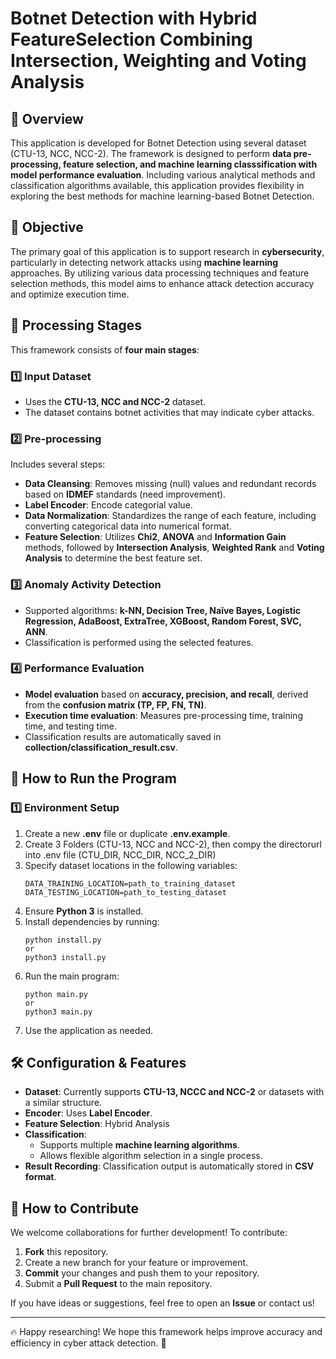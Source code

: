 # Botnet Detection with Hybrid FeatureSelection Combining Intersection, Weighting and Voting Analysis

## 📌 Overview
This application is developed for Botnet Detection using several dataset (CTU-13, NCC, NCC-2). The framework is designed to perform **data pre-processing, feature selection, and machine learning classsification with model performance evaluation**. Including various analytical methods and classification algorithms available, this application provides flexibility in exploring the best methods for machine learning-based Botnet Detection.

## 🎯 Objective
The primary goal of this application is to support research in **cybersecurity**, particularly in detecting network attacks using **machine learning** approaches. By utilizing various data processing techniques and feature selection methods, this model aims to enhance attack detection accuracy and optimize execution time.

## 🔧 Processing Stages
This framework consists of **four main stages**:

### 1️⃣ Input Dataset
- Uses the **CTU-13, NCC and NCC-2** dataset.
- The dataset contains botnet activities that may indicate cyber attacks.

### 2️⃣ Pre-processing
Includes several steps:
- **Data Cleansing**: Removes missing (null) values and redundant records based on **IDMEF** standards (need improvement).
- **Label Encoder**: Encode categorial value.
- **Data Normalization**: Standardizes the range of each feature, including converting categorical data into numerical format.
- **Feature Selection**: Utilizes **Chi2**, **ANOVA** and **Information Gain** methods, followed by **Intersection Analysis**, **Weighted Rank** and **Voting Analysis** to determine the best feature set.

### 3️⃣ Anomaly Activity Detection
- Supported algorithms: **k-NN, Decision Tree, Naïve Bayes, Logistic Regression, AdaBoost, ExtraTree, XGBoost, Random Forest, SVC, ANN**.
- Classification is performed using the selected features.

### 4️⃣ Performance Evaluation
- **Model evaluation** based on **accuracy, precision, and recall**, derived from the **confusion matrix (TP, FP, FN, TN)**.
- **Execution time evaluation**: Measures pre-processing time, training time, and testing time.
- Classification results are automatically saved in **collection/classification_result.csv**.

## 🚀 How to Run the Program
### 1️⃣ Environment Setup
1. Create a new **.env** file or duplicate **.env.example**.
2. Create 3 Folders (CTU-13, NCC and NCC-2), then compy the directorurl into .env file (CTU_DIR, NCC_DIR, NCC_2_DIR)
3. Specify dataset locations in the following variables:
   ```
   DATA_TRAINING_LOCATION=path_to_training_dataset
   DATA_TESTING_LOCATION=path_to_testing_dataset
   ```
4. Ensure **Python 3** is installed.
5. Install dependencies by running:
   ```
   python install.py  
   or  
   python3 install.py
   ```
6. Run the main program:
   ```
   python main.py  
   or  
   python3 main.py
   ```
6. Use the application as needed.

## 🛠️ Configuration & Features
- **Dataset**: Currently supports **CTU-13, NCCC and NCC-2** or datasets with a similar structure.
- **Encoder**: Uses **Label Encoder**.
- **Feature Selection**: Hybrid Analysis
- **Classification**:
  - Supports multiple **machine learning algorithms**.
  - Allows flexible algorithm selection in a single process.
- **Result Recording**: Classification output is automatically stored in **CSV format**.

## 🤝 How to Contribute
We welcome collaborations for further development! To contribute:
1. **Fork** this repository.
2. Create a new branch for your feature or improvement.
3. **Commit** your changes and push them to your repository.
4. Submit a **Pull Request** to the main repository.

If you have ideas or suggestions, feel free to open an **Issue** or contact us!

---
🔥 Happy researching! We hope this framework helps improve accuracy and efficiency in cyber attack detection. 🚀

